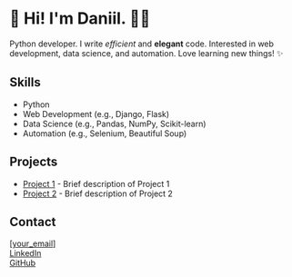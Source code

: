 
<h1>👋 Hi! I'm Daniil. <span class="emoji">👨‍💻</span></h1>

  <p>Python developer. I write <em>efficient</em> and <strong>elegant</strong> code. Interested in web development, data science, and automation. Love learning new things! ✨</p>

  <h2>Skills</h2>
  <ul>
    <li>Python</li>
    <li>Web Development (e.g., Django, Flask)</li>
    <li>Data Science (e.g., Pandas, NumPy, Scikit-learn)</li>
    <li>Automation (e.g., Selenium, Beautiful Soup)</li>
    <!-- Add more skills here -->
  </ul>

  <h2>Projects</h2>
  <ul>
    <li><a href="[Project 1 Link]">Project 1</a> - Brief description of Project 1</li>
    <li><a href="[Project 2 Link]">Project 2</a> - Brief description of Project 2</li>
    <!-- Add more projects here -->
  </ul>

  <h2>Contact</h2>
  <p>
    <a href="mailto:[your_email]">[your_email]</a><br>
    <a href="[Your LinkedIn Profile]">LinkedIn</a><br>
    <a href="[Your GitHub Profile]">GitHub</a>
  </p>

</div>

</body>
</html>

